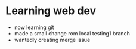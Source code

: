 # Learning web dev
* now learning git
* made a small change rom local testing1 branch
* wantedly creating merge issue